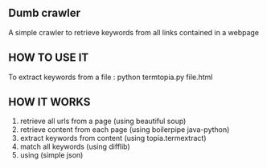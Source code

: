 Dumb crawler
----
A simple crawler to retrieve keywords from all links contained in a webpage

HOW TO USE IT
----
To extract keywords from a file : 
     python termtopia.py file.html
 

HOW IT WORKS
---
  1. retrieve all urls from a page (using beautiful soup)
  2. retrieve content from each page (using boilerpipe java-python)
  3. extract keywords from content (using topia.termextract)
  4. match all keywords (using difflib) 
  5. using (simple json)
